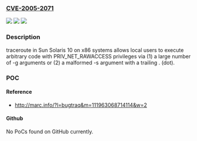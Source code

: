 ### [CVE-2005-2071](https://cve.mitre.org/cgi-bin/cvename.cgi?name=CVE-2005-2071)
![](https://img.shields.io/static/v1?label=Product&message=n%2Fa&color=blue)
![](https://img.shields.io/static/v1?label=Version&message=n%2Fa&color=blue)
![](https://img.shields.io/static/v1?label=Vulnerability&message=n%2Fa&color=brighgreen)

### Description

traceroute in Sun Solaris 10 on x86 systems allows local users to execute arbitrary code with PRIV_NET_RAWACCESS privileges via (1) a large number of -g arguments or (2) a malformed -s argument with a trailing . (dot).

### POC

#### Reference
- http://marc.info/?l=bugtraq&m=111963068714114&w=2

#### Github
No PoCs found on GitHub currently.

